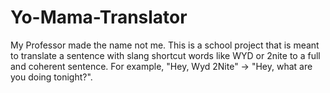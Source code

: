 # Yo-Mama-Translator
My Professor made the name not me. This is a school project that is meant to translate a sentence with slang shortcut words like WYD or 2nite to a full and coherent sentence. For example, "Hey, Wyd 2Nite" -> "Hey, what are you doing tonight?".
